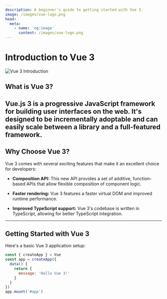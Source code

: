 ```yaml
---
description: A beginner's guide to getting started with Vue 3.
image: /images/vue-logo.png
head:
  meta:
    - name: 'og:image'
      content: /images/vue-logo.png
---
```

# Introduction to Vue 3
![Vue 3 Introduction](/images/vue-logo.png)
## What is Vue 3?
Vue.js 3 is a progressive JavaScript framework for building user interfaces on the web. It's designed to be incrementally adoptable and can easily scale between a library and a full-featured framework.
---
## Why Choose Vue 3?
Vue 3 comes with several exciting features that make it an excellent choice for developers:
* **Composition API:** This new API provides a set of additive, function-based APIs that allow flexible composition of component logic.
  
* **Faster rendering:** Vue 3 features a faster virtual DOM and improved runtime performance.
* **Improved TypeScript support:** Vue 3's codebase is written in TypeScript, allowing for better TypeScript integration.
---
## Getting Started with Vue 3
Here's a basic Vue 3 application setup:
```javascript
const { createApp } = Vue
const app = createApp({
  data() {
    return {
      message: 'Hello Vue 3!'
    }
  }
})
app.mount('#app')
```